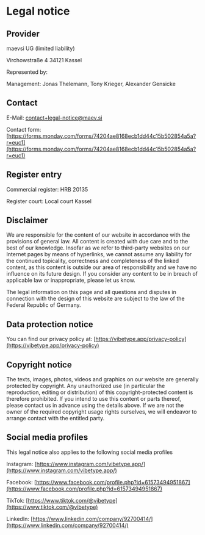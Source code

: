 # Legal notice

## Provider

maevsi UG (limited liability)

Virchowstraße 4 34121 Kassel

Represented by:

Management: Jonas Thelemann, Tony Krieger, Alexander Gensicke

## Contact

E-Mail: contact+legal-notice@maev.si

Contact form: [https://forms.monday.com/forms/74204ae8168ecb1dd44c15b502854a5a?r=euc1](https://forms.monday.com/forms/74204ae8168ecb1dd44c15b502854a5a?r=euc1)

## Register entry

Commercial register: HRB 20135

Register court: Local court Kassel

## Disclaimer

We are responsible for the content of our website in accordance with the provisions of general law. All content is created with due care and to the best of our knowledge. Insofar as we refer to third-party websites on our Internet pages by means of hyperlinks, we cannot assume any liability for the continued topicality, correctness and completeness of the linked content, as this content is outside our area of responsibility and we have no influence on its future design. If you consider any content to be in breach of applicable law or inappropriate, please let us know.

The legal information on this page and all questions and disputes in connection with the design of this website are subject to the law of the Federal Republic of Germany.

## Data protection notice

You can find our privacy policy at: [https://vibetype.app/privacy-policy](https://vibetype.app/privacy-policy)

## Copyright notice

The texts, images, photos, videos and graphics on our website are generally protected by copyright. Any unauthorized use (in particular the reproduction, editing or distribution) of this copyright-protected content is therefore prohibited. If you intend to use this content or parts thereof, please contact us in advance using the details above. If we are not the owner of the required copyright usage rights ourselves, we will endeavor to arrange contact with the entitled party.

## Social media profiles

This legal notice also applies to the following social media profiles

Instagram: [https://www.instagram.com/vibetype.app/](https://www.instagram.com/vibetype.app/)

Facebook: [https://www.facebook.com/profile.php?id=61573494951867](https://www.facebook.com/profile.php?id=61573494951867)

TikTok: [https://www.tiktok.com/@vibetype](https://www.tiktok.com/@vibetype)

LinkedIn: [https://www.linkedin.com/company/92700414/](https://www.linkedin.com/company/92700414/)
